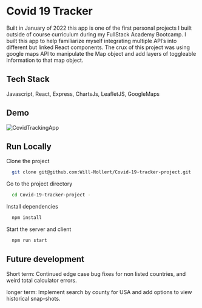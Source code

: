
# Covid 19 Tracker 

Built in January of 2022 this app is one of the first personal projects I built outside of course curriculum during my FullStack Academy Bootcamp. I built this app to help familiarize myself integrating multiple API’s into different but linked React components. The crux of this project was using google maps API to manipulate the Map object and add layers of toggleable information to that map object.  




## Tech Stack
Javascript, React, Express, ChartsJs, LeafletJS, GoogleMaps

## Demo
![CovidTrackingApp](https://user-images.githubusercontent.com/90637390/230632313-3afbf130-6835-426a-a1b3-917134536a7a.png)


## Run Locally

Clone the project
```bash
  git clone git@github.com:Will-Nollert/Covid-19-tracker-project.git
```
Go to the project directory
```bash
  cd Covid-19-tracker-project - 
```
Install dependencies
```bash
  npm install
```
Start the server and client
```bash
  npm run start
```
## Future development 
Short term: Continued edge case bug fixes for non listed countries, and weird total calculator errors.  

longer term: Implement search by county for USA and add options to view historical snap-shots. 





